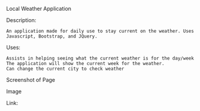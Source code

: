 Local Weather Application

Description:

    An application made for daily use to stay current on the weather. Uses Javascript, Bootstrap, and JQuery.


Uses:

    Assists in helping seeing what the current weather is for the day/week
    The application will show the current week for the weather.
    Can change the current city to check weather

Screenshot of Page

Image

Link: 
